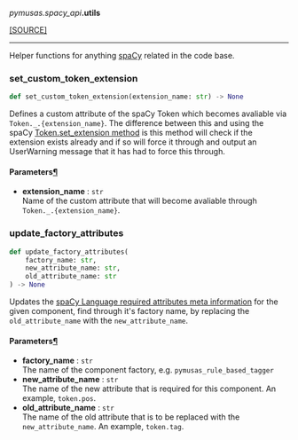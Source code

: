 <div className="source-div">
 <p><i>pymusas</i><i>.spacy_api</i><strong>.utils</strong></p>
 <p><a className="sourcelink" href="https://github.com/UCREL/pymusas/blob/main/pymusas/spacy_api/utils.py">[SOURCE]</a></p>
</div>
<div></div>

---

Helper functions for anything [spaCy](https://spacy.io/) related in the code
base.

<a id="pymusas.spacy_api.utils.set_custom_token_extension"></a>

### set\_custom\_token\_extension

```python
def set_custom_token_extension(extension_name: str) -> None
```

Defines a custom attribute of the spaCy Token which becomes avaliable
via `Token._.{extension_name}`. The difference between this and using the
spaCy [Token.set_extension method](https://spacy.io/api/token#set_extension)
is this method will check if the extension exists already and if so will force it
through and output an UserWarning message that it has had to force this through.

<h4 id="set_custom_token_extension.parameters">Parameters<a className="headerlink" href="#set_custom_token_extension.parameters" title="Permanent link">&para;</a></h4>


- __extension\_name__ : `str` <br/>
    Name of the custom attribute that will become avaliable through
    `Token._.{extension_name}`.

<a id="pymusas.spacy_api.utils.update_factory_attributes"></a>

### update\_factory\_attributes

```python
def update_factory_attributes(
    factory_name: str,
    new_attribute_name: str,
    old_attribute_name: str
) -> None
```

Updates the [spaCy Language required attributes meta information](https://spacy.io/api/language#factorymeta)
for the given component, find through it's factory name,
by replacing the `old_attribute_name` with the `new_attribute_name`.

<h4 id="update_factory_attributes.parameters">Parameters<a className="headerlink" href="#update_factory_attributes.parameters" title="Permanent link">&para;</a></h4>


- __factory\_name__ : `str` <br/>
    The name of the component factory, e.g. `pymusas_rule_based_tagger`
- __new\_attribute\_name__ : `str` <br/>
    The name of the new attribute that is required for this component.
    An example, `token.pos`.
- __old\_attribute\_name__ : `str` <br/>
    The name of the old attribute that is to be replaced with
    the `new_attribute_name`. An example, `token.tag`.

